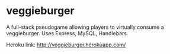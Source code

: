 # veggieburger

A full-stack pseudogame allowing players to virtually consume a veggieburger. Uses Express, MySQL, Handlebars.

Heroku link: http://veggieburger.herokuapp.com/
